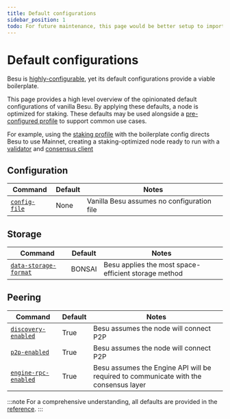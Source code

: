 ```yaml
---
title: Default configurations 
sidebar_position: 1
todo: For future maintenance, this page would be better setup to import single-sourced partials that also serve the cli/options page. However, for PoC, the duplication/poor maintainability is tolerated for now.
---
```


# Default configurations 

Besu is [highly-configurable](index.md#configuration-order-of-precedence), yet its default configurations provide a viable boilerplate.

This page provides a high level overview of the opinionated default configurations of vanilla Besu. By applying these defaults, a node is optimized for staking. These defaults may be used alongside a [pre-configured profile](profile.md) to support common use cases.

For example, using the [staking profile](profile.md#staker-profile) with the boilerplate config directs Besu to use Mainnet, creating a staking-optimized node ready to run with a [validator](https://ethereum.org/en/developers/docs/nodes-and-clients/node-architecture/#validators) and [consensus client](https://ethereum.org/en/developers/docs/nodes-and-clients/node-architecture/#consensus-client)

## Configuration

|Command|Default|Notes|
|---------------------------|--------------------|------------------------------------------|
|[`config-file`](../../reference/cli/options/#config-file)|None|Vanilla Besu assumes no configuration file|

## Storage

|Command|Default|Notes|
|---------------------------|--------------------|------------------------------------------|
|[`data-storage-format`](../../reference/cli/options/#data-storage-format)|BONSAI|Besu applies the most space-efficient storage method|

## Peering

|Command|Default|Notes|
|---------------------------|--------------------|------------------------------------------|
|[`discovery-enabled`](../../reference/cli/options/#discovery-enabled)|True|Besu assumes the node will connect P2P|
|[`p2p-enabled`](../../reference/cli/options/#discovery-enabled)|True|Besu assumes the node will connect P2P|
|[`engine-rpc-enabled`](../../reference/cli/options/#engine-rpc-enabled)|True|Besu assumes the Engine API will be required to communicate with the consensus layer|

:::note
For a comprehensive understanding, all defaults are provided in the [reference](../../reference/cli/options.md).
:::
